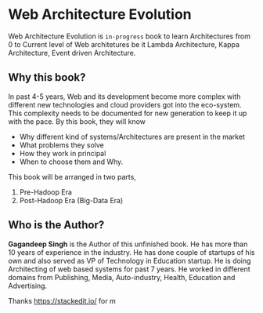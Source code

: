 # Web Architecture Evolution
Web Architecture Evolution is `in-progress` book to learn Architectures from 0 to Current level of Web architetures be it Lambda Architecture, Kappa Architecture, Event driven Architecture.

## Why this book?
In past 4-5 years, Web and its development become more complex with different new technologies and cloud providers got into the eco-system. This complexity needs to be documented for new generation to keep it up with the pace. By this book, they will know 

 - Why different kind of systems/Architectures are present in the market
 - What problems they solve
 - How they work in principal
 - When to choose them and Why.

This book will be arranged in two parts,
1. Pre-Hadoop Era
2. Post-Hadoop Era (Big-Data Era)

## Who is the Author?
**Gagandeep Singh** is the Author of this unfinished book. He has more than 10 years of experience in the industry. He has done couple of startups of his own and also served as VP of Technology in Education startup. He is doing Architecting of web based systems for past 7 years. He worked in different domains from Publishing, Media, Auto-industry, Health, Education and Advertising.

Thanks https://stackedit.io/ for m
<!--stackedit_data:
eyJoaXN0b3J5IjpbLTU2MTczNjE5MiwtMTQzOTU2MDQ0XX0=
-->